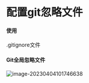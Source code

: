 # 配置git忽略文件

#### 使用

.gitignore文件

#### Git全局忽略文件

![image-20230404101746638](C:\Users\Administrator\AppData\Roaming\Typora\typora-user-images\image-20230404101746638.png)